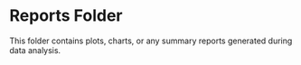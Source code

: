 # Reports Folder

This folder contains plots, charts, or any summary reports generated during data analysis.
